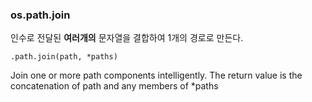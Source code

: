 
### os.path.join

인수로 전달된 **여러개의** 문자열을 결합하여 1개의 경로로 만든다. 

```
.path.join(path, *paths)
```

Join one or more path components intelligently. The return value is the concatenation of path and any members of *paths 
